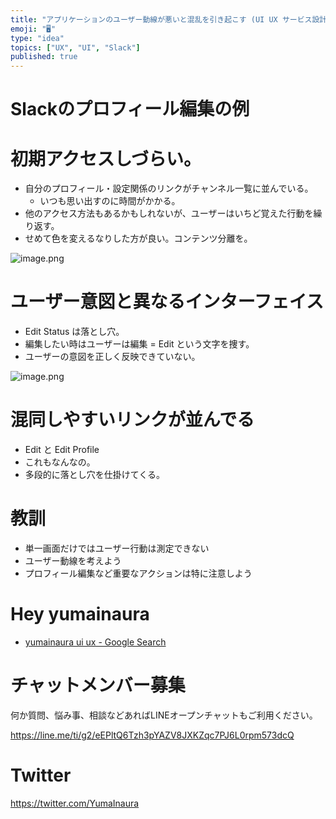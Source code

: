 ```yaml
---
title: "アプリケーションのユーザー動線が悪いと混乱を引き起こす (UI UX サービス設計論)"
emoji: "🖥"
type: "idea"
topics: ["UX", "UI", "Slack"]
published: true
---
```


# Slackのプロフィール編集の例

# 初期アクセスしづらい。

- 自分のプロフィール・設定関係のリンクがチャンネル一覧に並んでいる。
  - いつも思い出すのに時間がかかる。
- 他のアクセス方法もあるかもしれないが、ユーザーはいちど覚えた行動を繰り返す。
- せめて色を変えるなりした方が良い。コンテンツ分離を。

![image.png](https://qiita-image-store.s3.amazonaws.com/0/89618/96d2a990-411f-c3c0-8ee8-7289493757e5.png)

# ユーザー意図と異なるインターフェイス

- Edit Status は落とし穴。
- 編集したい時はユーザーは編集 = Edit という文字を捜す。
- ユーザーの意図を正しく反映できていない。

![image.png](https://qiita-image-store.s3.amazonaws.com/0/89618/c6e8a686-2cf6-40ee-fc7d-d00f02f42610.png)


# 混同しやすいリンクが並んでる

- Edit と Edit Profile
- これもなんなの。
- 多段的に落とし穴を仕掛けてくる。

# 教訓

- 単一画面だけではユーザー行動は測定できない
- ユーザー動線を考えよう
- プロフィール編集など重要なアクションは特に注意しよう

# Hey yumainaura

- [yumainaura ui ux - Google Search](https://www.google.co.jp/search?q=yumainaura+ui+ux&oq=yumainaura+ui+ux&aqs=chrome..69i57j69i60l3j69i64l2.2833j0j7&sourceid=chrome&ie=UTF-8)









<!-- Update From Qiita API -->

# チャットメンバー募集


何か質問、悩み事、相談などあればLINEオープンチャットもご利用ください。

https://line.me/ti/g2/eEPltQ6Tzh3pYAZV8JXKZqc7PJ6L0rpm573dcQ





# Twitter


https://twitter.com/YumaInaura


<!-- Update From Qiita API -->


